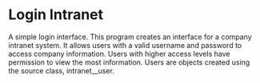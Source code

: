 # Login Intranet
A simple login interface. This program creates an interface for a company intranet system. It allows users with a valid username and password to access company information. Users with higher access levels have permission to view the most information. Users are objects created using the source class, intranet__user.
